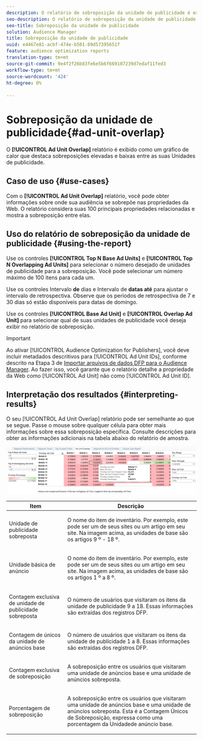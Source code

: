 ```yaml
---
description: O relatório de sobreposição da unidade de publicidade é exibido como um gráfico de calor que destaca sobreposições elevadas e baixas entre as suas Unidades de publicidade.
seo-description: O relatório de sobreposição da unidade de publicidade é exibido como um gráfico de calor que destaca sobreposições elevadas e baixas entre as suas Unidades de publicidade.
seo-title: Sobreposição da unidade de publicidade
solution: Audience Manager
title: Sobreposição da unidade de publicidade
uuid: e4467e81-acbf-474e-b501-89d57395651f
feature: audience optimization reports
translation-type: tm+mt
source-git-commit: 9e4f2f26b83fe6e5b6f669107239d7edaf11fed3
workflow-type: tm+mt
source-wordcount: '424'
ht-degree: 0%

---
```



# Sobreposição da unidade de publicidade{#ad-unit-overlap}

O **[!UICONTROL Ad Unit Overlap]** relatório é exibido como um gráfico de calor que destaca sobreposições elevadas e baixas entre as suas Unidades de publicidade.

## Caso de uso {#use-cases}

Com o **[!UICONTROL Ad Unit Overlap]** relatório, você pode obter informações sobre onde sua audiência se sobrepõe nas propriedades da Web. O relatório considera suas 100 principais propriedades relacionadas e mostra a sobreposição entre elas.

## Uso do relatório de sobreposição da unidade de publicidade {#using-the-report}

Use os controles **[!UICONTROL Top N Base Ad Units]** e **[!UICONTROL Top N Overlapping Ad Units]** para selecionar o número desejado de unidades de publicidade para a sobreposição. Você pode selecionar um número máximo de 100 itens para cada um.

Use os controles Intervalo **de** dias e Intervalo de **datas até** para ajustar o intervalo de retrospectiva. Observe que os períodos de retrospectiva de 7 e 30 dias só estão disponíveis para datas de domingo.

Use os controles **[!UICONTROL Base Ad Unit]** e **[!UICONTROL Overlap Ad Unit]** para selecionar qual de suas unidades de publicidade você deseja exibir no relatório de sobreposição.

>[!IMPORTANT]
>
>Ao ativar [!UICONTROL Audience Optimization for Publishers], você deve incluir metadados descritivos para [!UICONTROL Ad Unit IDs], conforme descrito na Etapa 3 de [Importar arquivos de dados DFP para o Audience Manager](../../../reporting/audience-optimization-reports/aor-publishers/import-dfp.md). Ao fazer isso, você garante que o relatório detalhe a propriedade da Web como [!UICONTROL Ad Unit] não como [!UICONTROL Ad Unit ID].

## Interpretação dos resultados {#interpreting-results}

O seu [!UICONTROL Ad Unit Overlap] relatório pode ser semelhante ao que se segue. Passe o mouse sobre qualquer célula para obter mais informações sobre essa sobreposição específica. Consulte descrições para obter as informações adicionais na tabela abaixo do relatório de amostra.

![](assets/publisher_ad_unit_overlap.png)

<table id="table_22340F45B1B94D3796174CB30A60E212"> 
 <thead> 
  <tr> 
   <th colname="col1" class="entry"> Item </th> 
   <th colname="col2" class="entry"> Descrição </th> 
  </tr>
 </thead>
 <tbody> 
  <tr> 
   <td colname="col1"> <p><span class="wintitle"> Unidade de publicidade sobreposta</span> </p> </td> 
   <td colname="col2"> <p>O nome do item de inventário. Por exemplo, este pode ser um de seus sites ou um artigo em seu site. Na imagem acima, as unidades de base são os artigos 9 º - 18 º. </p> </td> 
  </tr> 
  <tr> 
   <td colname="col1"> <p><span class="wintitle"> Unidade básica de anúncio</span> </p> </td> 
   <td colname="col2"> <p>O nome do item de inventário. Por exemplo, este pode ser um de seus sites ou um artigo em seu site. Na imagem acima, as unidades de base são os artigos 1 º a 8 º. </p> </td> 
  </tr> 
  <tr> 
   <td colname="col1"> <p><span class="wintitle"> Contagem exclusiva de unidade de publicidade sobreposta</span> </p> </td> 
   <td colname="col2"> <p>O número de usuários que visitaram os itens da unidade de publicidade 9 a 18. Essas informações são extraídas dos registros DFP. </p> </td> 
  </tr> 
  <tr> 
   <td colname="col1"> <p><span class="wintitle"> Contagem de únicos da unidade de anúncios base</span> </p> </td> 
   <td colname="col2"> <p>O número de usuários que visitaram os itens da unidade de publicidade 1 a 8. Essas informações são extraídas dos registros DFP. </p> </td> 
  </tr> 
  <tr> 
   <td colname="col1"> <p><span class="wintitle"> Contagem exclusiva de sobreposição</span> </p> </td> 
   <td colname="col2"> <p>A sobreposição entre os usuários que visitaram uma unidade <span class="wintitle"> de anúncios base e uma unidade</span> de anúncios <span class="wintitle"></span>sobreposta. </p> </td> 
  </tr> 
  <tr> 
   <td colname="col1"> <p><span class="wintitle"> Porcentagem de sobreposição</span> </p> </td> 
   <td colname="col2"> <p>A sobreposição entre os usuários que visitaram uma unidade <span class="wintitle"> de anúncios base e uma unidade</span> de anúncios <span class="wintitle"></span>sobreposta. Esta é a Contagem <span class="wintitle"> Únicos de Sobreposição, expressa como uma porcentagem da Unidade</span>de anúncio <span class="wintitle"></span>base. </p> </td> 
  </tr> 
 </tbody> 
</table>
